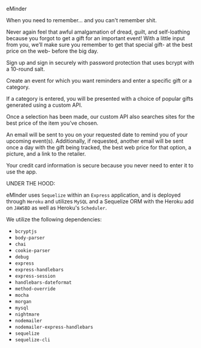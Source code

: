 eMinder

When you need to remember...
and you can't remember shit.

Never again feel that awful amalgamation of dread, guilt, and self-loathing because you forgot to get a gift for an important event!
With a little input from you, we’ll make sure you remember to get that special gift- at the best price on the web- before the big day.

  Sign up and sign in securely with password protection that uses bcrypt with a 10-round salt.
  
  Create an event for which you want reminders and enter a specific gift or a category. 

  If a category is entered, you will be presented with a choice of popular gifts generated using a custom API.
 
  Once a selection has been made, our custom API also searches sites for the best price of the item you’ve chosen.

  An email will be sent to you on your requested date to remind you of your upcoming event(s). Additionally, if requested, another email will be sent once a day with the gift being tracked, the best web price for that option, a picture, and a link to the retailer.

  Your credit card information is secure because you never need to enter it to use the app.

UNDER THE HOOD:

eMInder uses ````Sequelize```` within an ````Express```` application, and is deployed through ````Heroku```` and utilizes ```MySQL``` and a Sequelize ORM with the Heroku add on ```JAWSBD``` as well as Heroku's ```Scheduler```.

We utilize the following dependencies:

- ````bcryptjs````
- ````body-parser````
- ````chai````
- ````cookie-parser````
- ````debug````
- ````express````
- ````express-handlebars````
- ````express-session````
- ````handlebars-dateformat````
- ````method-override````
- ````mocha````
- ````morgan````
- ````mysql````
- ````nightmare````
- ````nodemailer````
- ````nodemailer-express-handlebars````
- ````sequelize````
- ````sequelize-cli````